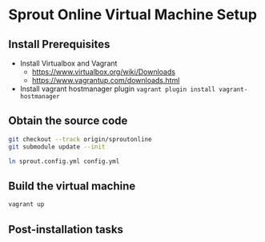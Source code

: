 Sprout Online Virtual Machine Setup
===================================

Install Prerequisites
------------------------------

  * Install Virtualbox and Vagrant
    * https://www.virtualbox.org/wiki/Downloads
    * https://www.vagrantup.com/downloads.html
  * Install vagrant hostmanager plugin
    `vagrant plugin install vagrant-hostmanager`
  
Obtain the source code
----------------------

```bash
git checkout --track origin/sproutonline
git submodule update --init

ln sprout.config.yml config.yml
```

Build the virtual machine
-------------------------

```bash
vagrant up
```

Post-installation tasks
-----------------------


